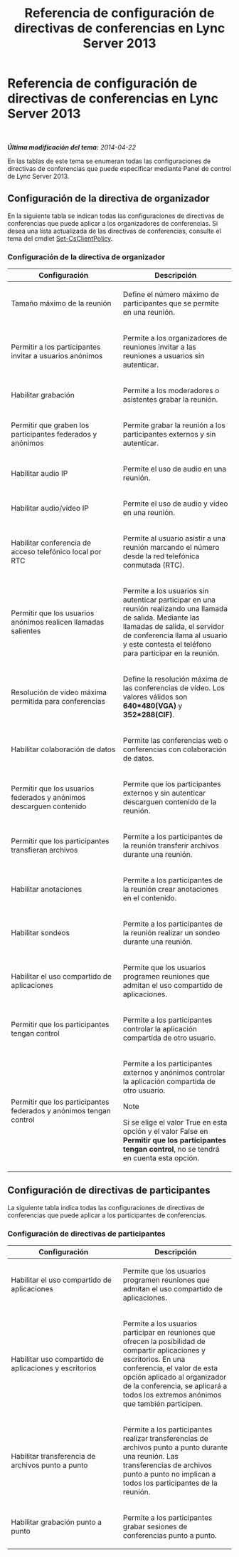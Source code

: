 ﻿---
title: Referencia de configuración de directivas de conferencias en Lync Server 2013
TOCTitle: Referencia de configuración de directivas de conferencias en Lync Server 2013
ms:assetid: ec8125f7-ef78-4a2b-8db0-4dd3cf5a4065
ms:mtpsurl: https://technet.microsoft.com/es-es/library/Gg429724(v=OCS.15)
ms:contentKeyID: 48277076
ms.date: 01/07/2017
mtps_version: v=OCS.15
ms.translationtype: HT
---

# Referencia de configuración de directivas de conferencias en Lync Server 2013

 

_**Última modificación del tema:** 2014-04-22_

En las tablas de este tema se enumeran todas las configuraciones de directivas de conferencias que puede especificar mediante Panel de control de Lync Server 2013.

## Configuración de la directiva de organizador

En la siguiente tabla se indican todas las configuraciones de directivas de conferencias que puede aplicar a los organizadores de conferencias. Si desea una lista actualizada de las directivas de conferencias, consulte el tema del cmdlet [Set-CsClientPolicy](https://docs.microsoft.com/en-us/powershell/module/skype/Set-CsClientPolicy).

### Configuración de la directiva de organizador

<table>
<colgroup>
<col style="width: 50%" />
<col style="width: 50%" />
</colgroup>
<thead>
<tr class="header">
<th>Configuración</th>
<th>Descripción</th>
</tr>
</thead>
<tbody>
<tr class="odd">
<td><p>Tamaño máximo de la reunión</p></td>
<td><p>Define el número máximo de participantes que se permite en una reunión.</p></td>
</tr>
<tr class="even">
<td><p>Permitir a los participantes invitar a usuarios anónimos</p></td>
<td><p>Permite a los organizadores de reuniones invitar a las reuniones a usuarios sin autenticar.</p></td>
</tr>
<tr class="odd">
<td><p>Habilitar grabación</p></td>
<td><p>Permite a los moderadores o asistentes grabar la reunión.</p></td>
</tr>
<tr class="even">
<td><p>Permitir que graben los participantes federados y anónimos</p></td>
<td><p>Permite grabar la reunión a los participantes externos y sin autenticar.</p></td>
</tr>
<tr class="odd">
<td><p>Habilitar audio IP</p></td>
<td><p>Permite el uso de audio en una reunión.</p></td>
</tr>
<tr class="even">
<td><p>Habilitar audio/vídeo IP</p></td>
<td><p>Permite el uso de audio y vídeo en una reunión.</p></td>
</tr>
<tr class="odd">
<td><p>Habilitar conferencia de acceso telefónico local por RTC</p></td>
<td><p>Permite al usuario asistir a una reunión marcando el número desde la red telefónica conmutada (RTC).</p></td>
</tr>
<tr class="even">
<td><p>Permitir que los usuarios anónimos realicen llamadas salientes</p></td>
<td><p>Permite a los usuarios sin autenticar participar en una reunión realizando una llamada de salida. Mediante las llamadas de salida, el servidor de conferencia llama al usuario y este contesta el teléfono para participar en la reunión.</p></td>
</tr>
<tr class="odd">
<td><p>Resolución de vídeo máxima permitida para conferencias</p></td>
<td><p>Define la resolución máxima de las conferencias de vídeo. Los valores válidos son <strong>640*480(VGA)</strong> y <strong>352*288(CIF)</strong>.</p></td>
</tr>
<tr class="even">
<td><p>Habilitar colaboración de datos</p></td>
<td><p>Permite las conferencias web o conferencias con colaboración de datos.</p></td>
</tr>
<tr class="odd">
<td><p>Permitir que los usuarios federados y anónimos descarguen contenido</p></td>
<td><p>Permite que los participantes externos y sin autenticar descarguen contenido de la reunión.</p></td>
</tr>
<tr class="even">
<td><p>Permitir que los participantes transfieran archivos</p></td>
<td><p>Permite a los participantes de la reunión transferir archivos durante una reunión.</p></td>
</tr>
<tr class="odd">
<td><p>Habilitar anotaciones</p></td>
<td><p>Permite a los participantes de la reunión crear anotaciones en el contenido.</p></td>
</tr>
<tr class="even">
<td><p>Habilitar sondeos</p></td>
<td><p>Permite a los participantes de la reunión realizar un sondeo durante una reunión.</p></td>
</tr>
<tr class="odd">
<td><p>Habilitar el uso compartido de aplicaciones</p></td>
<td><p>Permite que los usuarios programen reuniones que admitan el uso compartido de aplicaciones.</p></td>
</tr>
<tr class="even">
<td><p>Permitir que los participantes tengan control</p></td>
<td><p>Permite a los participantes controlar la aplicación compartida de otro usuario.</p></td>
</tr>
<tr class="odd">
<td><p>Permitir que los participantes federados y anónimos tengan control</p></td>
<td><p>Permite a los participantes externos y anónimos controlar la aplicación compartida de otro usuario.</p>
<div class="alert">

> [!NOTE]
> Si se elige el valor True en esta opción y el valor False en <STRONG>Permitir que los participantes tengan control</STRONG>, no se tendrá en cuenta esta opción.


</div></td>
</tr>
</tbody>
</table>


## Configuración de directivas de participantes

La siguiente tabla indica todas las configuraciones de directivas de conferencias que puede aplicar a los participantes de conferencias.

### Configuración de directivas de participantes

<table>
<colgroup>
<col style="width: 50%" />
<col style="width: 50%" />
</colgroup>
<thead>
<tr class="header">
<th>Configuración</th>
<th>Descripción</th>
</tr>
</thead>
<tbody>
<tr class="odd">
<td><p>Habilitar el uso compartido de aplicaciones</p></td>
<td><p>Permite que los usuarios programen reuniones que admitan el uso compartido de aplicaciones.</p></td>
</tr>
<tr class="even">
<td><p>Habilitar uso compartido de aplicaciones y escritorios</p></td>
<td><p>Permite a los usuarios participar en reuniones que ofrecen la posibilidad de compartir aplicaciones y escritorios. En una conferencia, el valor de esta opción aplicado al organizador de la conferencia, se aplicará a todos los extremos anónimos que también participen.</p></td>
</tr>
<tr class="odd">
<td><p>Habilitar transferencia de archivos punto a punto</p></td>
<td><p>Permite a los participantes realizar transferencias de archivos punto a punto durante una reunión. Las transferencias de archivos punto a punto no implican a todos los participantes de la reunión.</p></td>
</tr>
<tr class="even">
<td><p>Habilitar grabación punto a punto</p></td>
<td><p>Permite a los participantes grabar sesiones de conferencias punto a punto.</p></td>
</tr>
</tbody>
</table>

